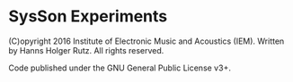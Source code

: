 # SysSon Experiments

(C)opyright 2016 Institute of Electronic Music and Acoustics (IEM).
Written by Hanns Holger Rutz. All rights reserved.

Code published under the GNU General Public License v3+.
